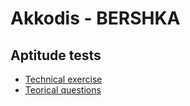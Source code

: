 # Akkodis - BERSHKA

## Aptitude tests

- [Technical exercise](./practice/README.md)
- [Teorical questions](./theory/README.md)
